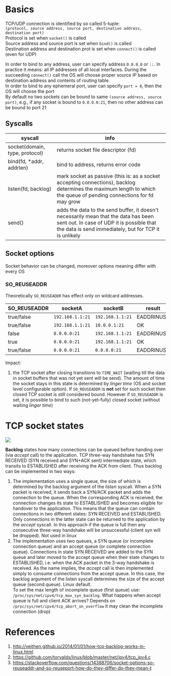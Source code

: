 # Basics
TCP/UDP connection is identified by so called 5-tuple:  
`(protocol, source address, source port, destination address, destination port)`  
Protocol is set when `socket()` is called  
Source address and source port is set when `bind()` is called  
Destination address and destination prot is set when `connect()` is called (even for UDP)  

In order to bind to any address, user can specify address `0.0.0.0` or `::`. In practice it means: all IP addresses of all local interfaces. During the succeeding `connect()` call the OS will choose proper source IP based on destination address and contents of routing table.  
In order to bind to any ephemeral port, user can specify `port = 0`, then the OS will choose the port  
By default no two sockets can be bound to same `(source address, source port)`, e.g., if any socket is bound to `0.0.0.0:21`, then no other address can be bound to port 21

## Syscalls
| syscall | info |
|-|-|
|socket(domain, type, protocol)|returns socket file descriptor (fd)|
|bind(fd, *addr, addrlen)|bind to address, returns error code|
|listen(fd, backlog)|mark socket as passive (this is: as a socket accepting connections), backlog determines the maximum length to which the queue of pending connections for fd may grow|
|send()|adds the data to the send buffer, it doesn't necessarily mean that the data has been sent out. In case of UDP it is possible that the data is send immediately, but for TCP it is unlikely |

## Socket options
Socket behavior can be changed, moreover options meaning differ with every OS

### SO_REUSEADDR

Theoretically `SO_REUSEADDR` has effect only on wildcard addresses.

| SO_REUSEADDR | socketA | socketB | result |
|-|-|-|-|
|true/false|`192.168.1.1:21`|`192.168.1.1:21`|EADDRINUSE|
|true/false|`192.168.1.1:21`|`10.0.0.1:21`|OK|
|false|`0.0.0.0:21`|`192.168.1.1:21`|EADDRINUSE|
|true|`0.0.0.0:21`|`192.168.1.1:21`|OK|
|true/false|`0.0.0.0:21`|`0.0.0.0:21`|EADDRINUSE|

Impact:
1. the TCP socket after closing transitions to `TIME_WAIT` (waiting till the data in socket buffers that was not yet sent will be send). The amount of time the socket stays in this state is determined by _linger time_ (OS and socket level configurable option). If `SO_REUSEADDR` is **not** set for such socket then closed TCP socket is still considered bound. However if `SO_REUSEADDR` is set, it is possible to bind to such (not-yet-fully) closed socket (without waiting _linger time_)



# TCP socket states
![](https://upload.wikimedia.org/wikipedia/commons/thumb/a/a2/Tcp_state_diagram_fixed.svg/796px-Tcp_state_diagram_fixed.svg.png)

**Backlog** states how many connections can be queued before handing over (via _accept_ call) to the application. TCP three-way handshake has SYN RECEIVED (SYN received and SYN+ACK sent) intermediate state, which transits to ESTABLISHED after receiving the ACK from client. Thus backlog can be implemented in two ways:

1. The implementation uses a single queue, the size of which is determined by the backlog argument of the _listen_ syscall. When a SYN packet is received, it sends back a SYN/ACK packet and adds the connection to the queue. When the corresponding ACK is received, the connection changes its state to ESTABLISHED and becomes eligible for handover to the application. This means that the queue can contain connections in two different states: SYN RECEIVED and ESTABLISHED. Only connections in the latter state can be returned to the application by the _accept_ syscall. In this approach if the queue is full then any consecutive three-way handshake will be unsuccessful (client syn will be dropped). Not used in linux 
2. The implementation uses two queues, a SYN queue (or incomplete connection queue) and an accept queue (or complete connection queue). Connections in state SYN RECEIVED are added to the SYN queue and later moved to the accept queue when their state changes to ESTABLISHED, i.e. when the ACK packet in the 3-way handshake is received. As the name implies, the _accept_ call is then implemented simply to consume connections from the accept queue. In this case, the backlog argument of the listen syscall determines the size of the accept queue (second queue). Linux default.  
To set the max length of incomplete queue (first queue) use: `/proc/sys/net/ipv4/tcp_max_syn_backlog`. What happens when accept queue is full and client ACK arrives? Depends on `/proc/sys/net/ipv4/tcp_abort_on_overflow` it may clean the incomplete connection (drop)


# References
1. http://veithen.github.io/2014/01/01/how-tcp-backlog-works-in-linux.html
2. https://github.com/torvalds/linux/blob/master/net/ipv4/tcp_ipv4.c
3. https://stackoverflow.com/questions/14388706/socket-options-so-reuseaddr-and-so-reuseport-how-do-they-differ-do-they-mean-t